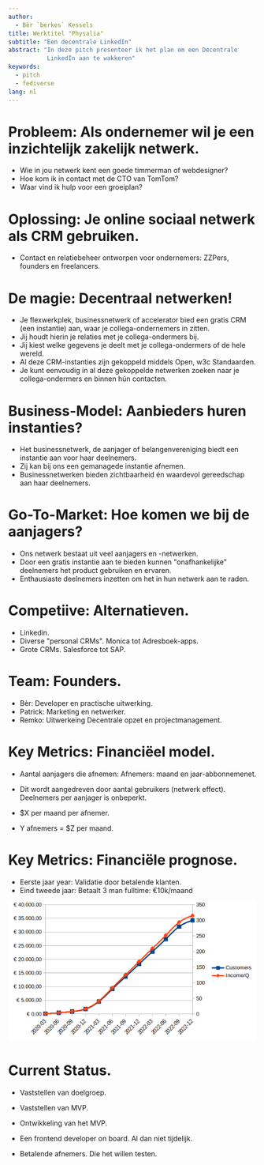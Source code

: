 ```yaml
---
author:
  - Bèr `berkes` Kessels
title: Werktitel "Physalia"
subtitle: "Een decentrale LinkedIn"
abstract: "In deze pitch presenteer ik het plan om een Decentrale
           LinkedIn aan te wakkeren"
keywords:
  - pitch
  - fediverse
lang: nl
---
```


# Probleem: Als ondernemer wil je een inzichtelijk zakelijk netwerk.

* Wie in jou netwerk kent een goede timmerman of webdesigner?
* Hoe kom ik in contact met de CTO van TomTom?
* Waar vind ik hulp voor een groeiplan?

# Oplossing: Je online sociaal netwerk als CRM gebruiken.

* Contact en relatiebeheer ontworpen voor ondernemers: ZZPers, founders
    en freelancers.

# De magie: Decentraal netwerken!

* Je flexwerkplek, businessnetwerk of accelerator bied een gratis CRM
    (een instantie) aan, waar je collega-ondernemers in zitten.
* Jij houdt hierin je relaties met je collega-ondermers bij.
* Jij kiest welke gegevens je deelt met je collega-ondermers of de hele wereld.
* Al deze CRM-instanties zijn gekoppeld middels Open, w3c Standaarden.
* Je kunt eenvoudig in al deze gekoppelde netwerken zoeken naar je
  collega-ondermers en binnen hún contacten.

# Business-Model: Aanbieders huren instanties?

* Het businessnetwerk, de aanjager of belangenvereniging biedt een
    instantie aan voor haar deelnemers.
* Zij kan bij ons een gemanagede instantie afnemen.
* Businessnetwerken bieden zichtbaarheid én waardevol gereedschap aan
    haar deelnemers.

# Go-To-Market: Hoe komen we bij de aanjagers?

* Ons netwerk bestaat uit veel aanjagers en -netwerken.
* Door een gratis instantie aan te bieden kunnen "onafhankelijke"
    deelnemers het product gebruiken en ervaren.
* Enthausiaste deelnemers inzetten om het in hun netwerk aan te raden.

# Competiive: Alternatieven.

* Linkedin.
* Diverse "personal CRMs". Monica tot Adresboek-apps.
* Grote CRMs. Salesforce tot SAP.

# Team: Founders.

* Bèr: Developer en practische uitwerking.
* Patrick: Marketing en netwerker.
* Remko: Uitwerkeing Decentrale opzet en projectmanagement.

# Key Metrics: Financiëel model.

* Aantal aanjagers die afnemen: Afnemers: maand en jaar-abbonnemenet.
* Dit wordt aangedreven door aantal gebruikers (netwerk effect).
    Deelnemers per aanjager is onbeperkt.

* $X per maand per afnemer.
* Y afnemers = $Z per maand.

# Key Metrics: Financiële prognose.

* Eerste jaar year: Validatie door betalende klanten.
* Eind tweede jaar: Betaalt 3 man fulltime: €10k/maand

![financial_prognosis](./financial_prognosis.png)

# Current Status.

* Vaststellen van doelgroep.
* Vaststellen van MVP.
* Ontwikkeling van het MVP.

* Een frontend developer on board. Al dan niet tijdelijk.
* Betalende afnemers. Die het willen testen.
